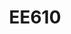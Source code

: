 --- 
layout: course 
title: EE610
department: Electrical Engineering
name: VLSI Design
type: Theory
description: "Review of MOS transistor models, Technology scaling, CMOS logic families including static, dynamic and dual rail logic. Integrated circuit layout; design rules, parasitics. low power design, high performance design, logical effort, Interconnect aware design, clocking techniques."
instructor: Prof. Saroj Mondal
prerequisites:
    - EE204
semestertype: Full
level: UG
lectures: 3
tutorials: 0
practicals: 0
credits: 6
email: saroj@iitdh.ac.in
syllabus: "Review of MOS transistor models, Technology scaling, CMOS logic families including static, dynamic and dual rail logic. Integrated circuit layout; design rules, parasitics. low power design, high performance design, logical effort, Interconnect aware design, clocking techniques. VLSI design: data and control path design, floor planning, Design Technology: introduction to hardware description languages(VHDL), logic, circuit and layout verification."
references: 
    - "N. Weste and D. M. Harris, “CMOS VLSI Design, A circuits and systems perspective” Pearson, 2010"
    - "S. Kang and Y. Leblebici, “CMOS Digital Integrated circuits”, Tata McGraw Hill edition, 2003"
    - "Jan M. Rabaey, A. Chandrakasan and B. Nikolic, “Digital Integrated circuits” Pearson , 2016"
permalink: /:title/ 
categories: ee 600 ug 
---